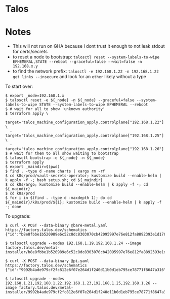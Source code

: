 Talos
=====

Notes
=====

* This will not run on GHA because I dont trust it enough to not leak stdout for certs/secrets
* to reset a node to bootstrap: `talosctl reset --system-labels-to-wipe EPHEMERAL,STATE --reboot --graceful=false --wait=false -n 192.168.x.y`
* to find the network prefix: `talosctl -e 192.168.1.22 -n 192.168.1.22 get links --insecure` and look for an `ether` likely without a type

To start over:
```
$ export _node=192.168.1.x
$ talosctl reset -e ${_node} -n ${_node} --graceful=false --system-labels-to-wipe STATE --system-labels-to-wipe EPHEMERAL --reboot
$ # wait for all to show 'unknown authority'
$ terraform apply \
  -target='talos_machine_configuration_apply.controlplane["192.168.1.22"]' \
  -target='talos_machine_configuration_apply.controlplane["192.168.1.25"]' \
  -target='talos_machine_configuration_apply.controlplane["192.168.1.26"]'
$ # wait for them to all show waiting to bootstrap
$ talosctl bootstrap -e ${_node} -n ${_node}
$ terraform apply
$ export _maindir=$(pwd)
$ find . -type d -name charts | xargs rm -rf
$ cd k8s/prod/vault-secrets-operator; kustomize build --enable-helm | k apply -f -; bash setup.sh; cd ${_maindir}
$ cd k8s/argo; kustomize build --enable-helm | k apply -f -; cd ${_maindir}
$ cd k8s/prod
$ for i in $(find . -type d -maxdepth 1); do cd ${_maindir}/k8s/prod/${i}; kustomize build --enable-helm | k apply -f -; done
```

To upgrade:

```
$ curl -X POST --data-binary @bare-metal.yaml https://factory.talos.dev/schematics
{"id":"b8e8fbbe1b520989e6c52c8dc8303070cb42095997e76e812fa8892393e1d176"}

$ talosctl upgrade --nodes 192.168.1.19,192.168.1.24 --image factory.talos.dev/metal-installer/b8e8fbbe1b520989e6c52c8dc8303070cb42095997e76e812fa8892393e1d176:v1.10.6

$ curl -X POST --data-binary @pi.yaml https://factory.talos.dev/schematics
{"id":"9992b4ade979cf2fc812e6f07e264d1f240d11b0d1eb795ce78771f8647a316"}

$ talosctl upgrade --nodes 192.168.1.21,192.168.1.22,192.168.1.23,192.168.1.25,192.168.1.26 --image factory.talos.dev/metal-installer/9992b4ade979cf2fc812e6f07e264d1f240d11b0d1eb795ce78771f8647a316:v1.10.6
```
